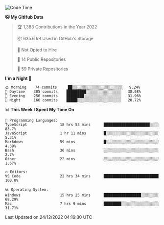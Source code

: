 <!--START_SECTION:waka-->
![Code Time](http://img.shields.io/badge/Code%20Time-3%2C419%20hrs%2013%20mins-blue)

**🐱 My GitHub Data** 

> 🏆 1,383 Contributions in the Year 2022
 > 
> 📦 635.6 kB Used in GitHub's Storage 
 > 
> 🚫 Not Opted to Hire
 > 
> 📜 14 Public Repositories 
 > 
> 🔑 59 Private Repositories  
 > 
**I'm a Night 🦉** 

```text
🌞 Morning    74 commits     ██░░░░░░░░░░░░░░░░░░░░░░░   9.24% 
🌆 Daytime    305 commits    █████████░░░░░░░░░░░░░░░░   38.08% 
🌃 Evening    256 commits    ████████░░░░░░░░░░░░░░░░░   31.96% 
🌙 Night      166 commits    █████░░░░░░░░░░░░░░░░░░░░   20.72%

```


📊 **This Week I Spent My Time On** 

```text
💬 Programming Languages: 
TypeScript               18 hrs 53 mins      █████████████████████░░░░   83.7% 
JavaScript               1 hr 11 mins        █░░░░░░░░░░░░░░░░░░░░░░░░   5.31% 
Markdown                 59 mins             █░░░░░░░░░░░░░░░░░░░░░░░░   4.39% 
Bash                     36 mins             ░░░░░░░░░░░░░░░░░░░░░░░░░   2.7% 
Other                    22 mins             ░░░░░░░░░░░░░░░░░░░░░░░░░   1.67%

🔥 Editors: 
VS Code                  22 hrs 34 mins      █████████████████████████   100.0%

💻 Operating System: 
Windows                  15 hrs 25 mins      █████████████████░░░░░░░░   68.29% 
Mac                      7 hrs 9 mins        ████████░░░░░░░░░░░░░░░░░   31.71%

```


 Last Updated on 24/12/2022 04:16:30 UTC
<!--END_SECTION:waka-->

